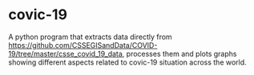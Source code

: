 # covic-19
A python program that extracts data directly from https://github.com/CSSEGISandData/COVID-19/tree/master/csse_covid_19_data, processes them and plots graphs showing different aspects related to covic-19 situation across the world.
